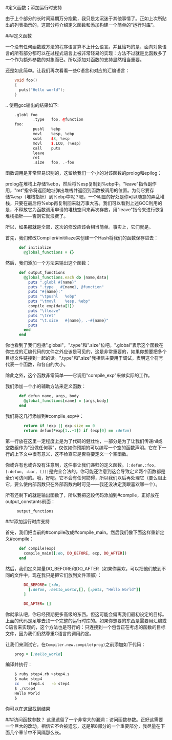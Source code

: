 #定义函数；添加运行时支持

由于上个部分的长时间延期万分抱歉，我只是太沉迷于其他事情了。正如上次所贴出的列表指示的，这部分将介绍定义函数和添加构建一个简单的“运行时库”。

###定义函数

一个没有任何函数或方法的程序语言算不上什么语言。并且恰巧的是，面向对象语言的所有部分都可以在过程式语言上被非常轻易的实现：方法不过就是比函数多了一个作为额外参数的对象而已。所以添加对函数的支持显然相当重要。

还是如此简单。让我们再次看看一些C语言和对应的汇编语言：
```cpp
    void foo()
    {
      puts("Hello world");
    }
```
.. 使用gcc输出的结果如下:
```cpp
    .globl foo
            .type   foo, @function
    foo:
            pushl   %ebp
            movl    %esp, %ebp
            subl    $8, %esp
            movl    $.LC0, (%esp)
            call    puts
            leave
            ret
            .size   foo, .-foo
```
函数调用是非常容易识别的，这留给我们一个小的对该函数的prolog和epilog：

prolog在堆栈上存储%ebp，然后将%esp复制到%ebp中。"leave"指令副作用，"ret"指令将返回地址弹出堆栈并返回到函数被调用的位置。为何它要存储%esp（堆栈指针）到%ebp中呢？嗯，一个明显的好处是你可以随意的弄乱堆栈，只要在最后将%ebp再复制回来就万事大吉。我们可以看到上述GCC利用的是，不释放它为函数调用申请的堆栈空间来再次存放，用"leave"指令来进行恢复堆栈指针——否则它就浪费了。

所以，如果那就是全部，这次的修改应该会相当简单。事实上，它们就是。

首先，我们修改Compiler#initiliaze来创建一个Hash将我们的函数保存进去：
```ruby
      def initialize
        @global_functions = {}
```
然后，我们添加一个方法来输出这个函数：
```ruby
      def output_functions
        @global_functions.each do |name,data|
          puts ".globl #{name}"
          puts ".type   #{name}, @function"
          puts "#{name}:"
          puts "\tpushl   %ebp"
          puts "\tmovl    %esp, %ebp"
          compile_exp(data[1])
          puts "\tleave"
          puts "\tret"
          puts "\t.size   #{name}, .-#{name}"
          puts
        end
      end
```
你也看到了我们包括".global"，".type"和".size"位吧。".global"表示这个函数在你生成的汇编代码的文件之外应该是可见的，这是非常重要的，如果你想要把多个目标文件链接到一起的话。".type"和".size"我相信主要用于调试，表明这个符号代表一个函数，和各自的大小。

除此之外，这个函数非常简单——它调用"compile_exp"来做实际的工作。

我们添加一个小的辅助方法来定义函数：
```ruby
      def defun name, args, body
        @global_functions[name] = [args,body]
      end
```
我们将这几行添加到#compile_exp中：
```ruby
        return if !exp || exp.size == 0
        return defun(*exp[1..-1]) if (exp[0] == :defun)
```
第一行放在这里一定程度上是为了代码的健壮性，一部分是为了让我们传递nil或空数组作为"没做任何事"，仅仅如你预期的可以编写一个空的函数声明。它在下一行的上下文中很有意义，这不检查它是否将要定义一个空函数。

你或许有也或许没有注意到，这件事让我们递归的定义函数。`[:defun,:foo,[:defun, :bar, []]]`是完全合法的。你可能还注意到这会导致定义两个函数都是全价可访问的。哦，好吧。它不会有任何妨碍，所以我们以后再处理它（要么阻止它，要么使内部函数只在外部函数内时可见——我还没决定我跟喜欢哪一个）。

所有还剩下的就是输出函数了，所以我把这段代码添加到#compile，正好放在output_constants前面：
```ruby
     output_functions
```
###添加运行时库支持

首先，我们把当前的#compile改成#compile_main。然后我们像下面这样重新定义#compile：
```ruby
      def compile(exp)
        compile_main([:do, DO_BEFORE, exp, DO_AFTER])
      end
```
然后，我们定义常量DO_BEFORE和DO_AFTER（如果你喜欢，可以把他们放到不同的文件中，现在我只是把它们放到文件顶部）：
```ruby
        DO_BEFORE= [:do,
          [:defun, :hello_world,[], [:puts, "Hello World"]]
        ]

        DO_AFTER= []
```
你就承认吧，你已经预期更多高级的东西。但这可能会偏离我们最初设定的目标。上面的代码是足够去顶一个完整的运行时库的。如果你想要的东西是需要用汇编或C语言来实现的，这个方法也是可行的：只连接到一个包含正在考虑的函数的目标文件，因为我们仍然尊重C语言的调用约定。

让我们来测试它。在`Compiler.new.compile(prog)`之前添加如下代码：
```ruby
    prog = [:hello_world]
```
编译并执行：
```sh
    $ ruby step4.rb >step4.s
    $ make step4
    cc    step4.s   -o step4
    $ ./step4
    Hello World
    $
```
你可以在[这里](http://www.hokstad.com/static/compiler/step4.rb)找到结果

###访问函数参数？
这里遗留了一个非常大的漏洞：访问函数参数。正好这需要一个巨大的改动。相信它不会被遗忘，这是第8部分的一个重要部分，我尽量在下面几个章节中不间隔那么长。